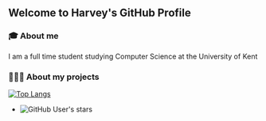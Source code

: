 ## Welcome to Harvey's GitHub Profile

### 🎓 About me

 I am a full time student studying Computer Science at the University of Kent


### 👩🏻‍💻 About my projects

[![Top Langs](https://github-readme-stats.vercel.app/api/top-langs/?username=harvey)](https://github.com/anuraghazra/github-readme-stats)
 - ![GitHub User's stars](https://img.shields.io/github/stars/harvey)
<!--[![Anurag's GitHub stats](https://github-readme-stats.vercel.app/api?username=harvey)](https://github.com/anuraghazra/github-readme-stats)-->

<!--
**Harvey/harvey** is a ✨ _special_ ✨ repository because its `README.md` (this file) appears on your GitHub profile.

Here are some ideas to get you started:

- 🔭 I’m currently working on ...
- 🌱 I’m currently learning ...
- 👯 I’m looking to collaborate on ...
- 🤔 I’m looking for help with ...
- 💬 Ask me about ...
- 📫 How to reach me: ...
- 😄 Pronouns: ...
- ⚡ Fun fact: ...
-->
